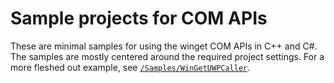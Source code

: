 # Sample projects for COM APIs

These are minimal samples for using the winget COM APIs in C++ and C#. The samples are mostly centered around the required project settings. For a more fleshed out example, see [`/Samples/WinGetUWPCaller`](https://github.com/microsoft/winget-cli/tree/master/samples/WinGetUWPCaller).